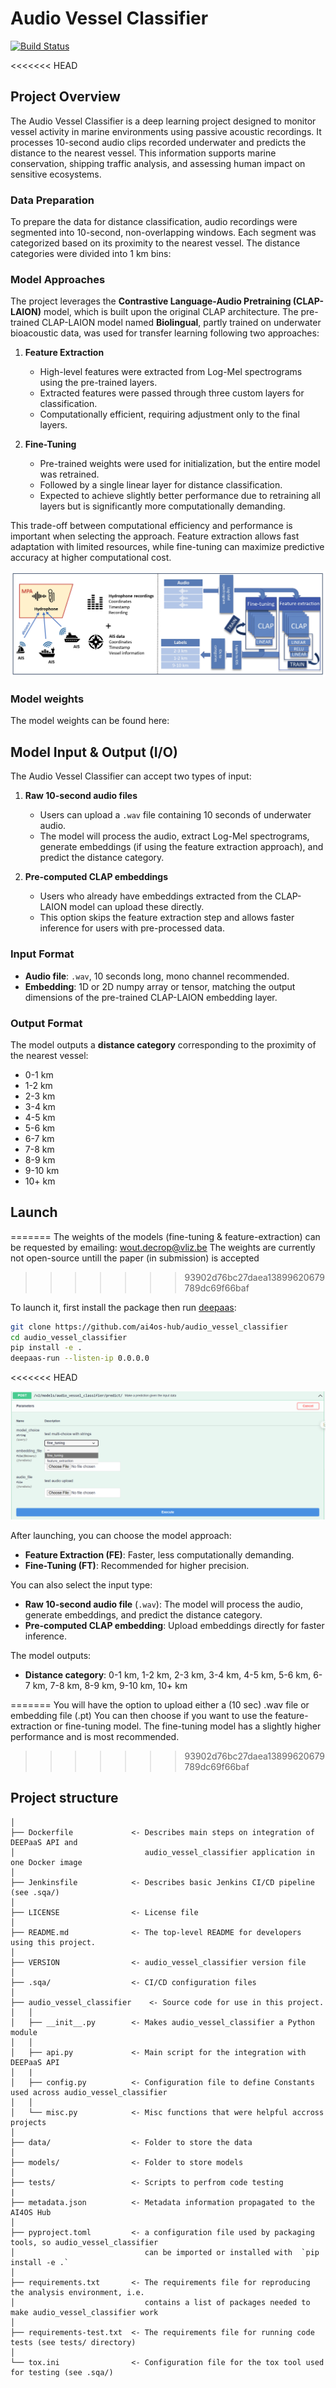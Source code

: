 # Audio Vessel Classifier

[![Build Status](https://jenkins.services.ai4os.eu/buildStatus/icon?job=AI4OS-hub/audio-vessel-classification/main)](https://jenkins.services.ai4os.eu/job/AI4OS-hub/job/audio-vessel-classification/job/main/)

<<<<<<< HEAD
## Project Overview
The Audio Vessel Classifier is a deep learning project designed to monitor vessel activity in marine environments using passive acoustic recordings. It processes 10-second audio clips recorded underwater and predicts the distance to the nearest vessel. This information supports marine conservation, shipping traffic analysis, and assessing human impact on sensitive ecosystems.

### Data Preparation
To prepare the data for distance classification, audio recordings were segmented into 10-second, non-overlapping windows. Each segment was categorized based on its proximity to the nearest vessel. The distance categories were divided into 1 km bins:

### Model Approaches
The project leverages the **Contrastive Language-Audio Pretraining (CLAP-LAION)** model, which is built upon the original CLAP architecture. The pre-trained CLAP-LAION model named **Biolingual**, partly trained on underwater bioacoustic data, was used for transfer learning following two approaches:

1. **Feature Extraction**  
   - High-level features were extracted from Log-Mel spectrograms using the pre-trained layers.  
   - Extracted features were passed through three custom layers for classification.  
   - Computationally efficient, requiring adjustment only to the final layers.

2. **Fine-Tuning**  
   - Pre-trained weights were used for initialization, but the entire model was retrained.  
   - Followed by a single linear layer for distance classification.  
   - Expected to achieve slightly better performance due to retraining all layers but is significantly more computationally demanding.  

This trade-off between computational efficiency and performance is important when selecting the approach. Feature extraction allows fast adaptation with limited resources, while fine-tuning can maximize predictive accuracy at higher computational cost.

![Workflow](etc/overview_mixed.jpg)  <!-- Replace with your actual image path -->


### Model weights

The model weights can be found here: 


## Model Input & Output (I/O)

The Audio Vessel Classifier can accept two types of input:

1. **Raw 10-second audio files**  
   - Users can upload a `.wav` file containing 10 seconds of underwater audio.  
   - The model will process the audio, extract Log-Mel spectrograms, generate embeddings (if using the feature extraction approach), and predict the distance category.  

2. **Pre-computed CLAP embeddings**  
   - Users who already have embeddings extracted from the CLAP-LAION model can upload these directly.  
   - This option skips the feature extraction step and allows faster inference for users with pre-processed data.

### Input Format
- **Audio file**: `.wav`, 10 seconds long, mono channel recommended.  
- **Embedding**: 1D or 2D numpy array or tensor, matching the output dimensions of the pre-trained CLAP-LAION embedding layer.

### Output Format
The model outputs a **distance category** corresponding to the proximity of the nearest vessel:
- 0-1 km
- 1-2 km
- 2-3 km
- 3-4 km
- 4-5 km
- 5-6 km
- 6-7 km
- 7-8 km
- 8-9 km
- 9-10 km
- 10+ km


## Launch
=======
The weights of the models (fine-tuning & feature-extraction) can be requested by emailing: wout.decrop@vliz.be
The weights are currently not open-source untill the paper (in submission) is accepted
>>>>>>> 93902d76bc27daea13899620679789dc69f66baf

To launch it, first install the package then run [deepaas](https://github.com/ai4os/DEEPaaS):
```bash
git clone https://github.com/ai4os-hub/audio_vessel_classifier
cd audio_vessel_classifier
pip install -e .
deepaas-run --listen-ip 0.0.0.0
```

<<<<<<< HEAD

![api screenshot](etc/api_screenshot.png)  <!-- Replace with your actual image path -->

After launching, you can choose the model approach:

- **Feature Extraction (FE)**: Faster, less computationally demanding.
- **Fine-Tuning (FT)**: Recommended for higher precision.

You can also select the input type:

- **Raw 10-second audio file** (`.wav`): The model will process the audio, generate embeddings, and predict the distance category.
- **Pre-computed CLAP embedding**: Upload embeddings directly for faster inference.

The model outputs:

- **Distance category**: 0-1 km, 1-2 km, 2-3 km, 3-4 km, 4-5 km, 5-6 km, 6-7 km, 7-8 km, 8-9 km, 9-10 km, 10+ km

=======
You will have the option to upload either a (10 sec) .wav file or  embedding file (.pt)
You can then choose if you want to use the feature-extraction or fine-tuning model. The fine-tuning model has a slightly higher performance and is most recommended.
>>>>>>> 93902d76bc27daea13899620679789dc69f66baf

## Project structure
```
│
├── Dockerfile             <- Describes main steps on integration of DEEPaaS API and
│                             audio_vessel_classifier application in one Docker image
│
├── Jenkinsfile            <- Describes basic Jenkins CI/CD pipeline (see .sqa/)
│
├── LICENSE                <- License file
│
├── README.md              <- The top-level README for developers using this project.
│
├── VERSION                <- audio_vessel_classifier version file
│
├── .sqa/                  <- CI/CD configuration files
│
├── audio_vessel_classifier    <- Source code for use in this project.
│   │
│   ├── __init__.py        <- Makes audio_vessel_classifier a Python module
│   │
│   ├── api.py             <- Main script for the integration with DEEPaaS API
│   |
│   ├── config.py          <- Configuration file to define Constants used across audio_vessel_classifier
│   │
│   └── misc.py            <- Misc functions that were helpful accross projects
│
├── data/                  <- Folder to store the data
│
├── models/                <- Folder to store models
│   
├── tests/                 <- Scripts to perfrom code testing
|
├── metadata.json          <- Metadata information propagated to the AI4OS Hub
│
├── pyproject.toml         <- a configuration file used by packaging tools, so audio_vessel_classifier
│                             can be imported or installed with  `pip install -e .`                             
│
├── requirements.txt       <- The requirements file for reproducing the analysis environment, i.e.
│                             contains a list of packages needed to make audio_vessel_classifier work
│
├── requirements-test.txt  <- The requirements file for running code tests (see tests/ directory)
│
└── tox.ini                <- Configuration file for the tox tool used for testing (see .sqa/)
```
